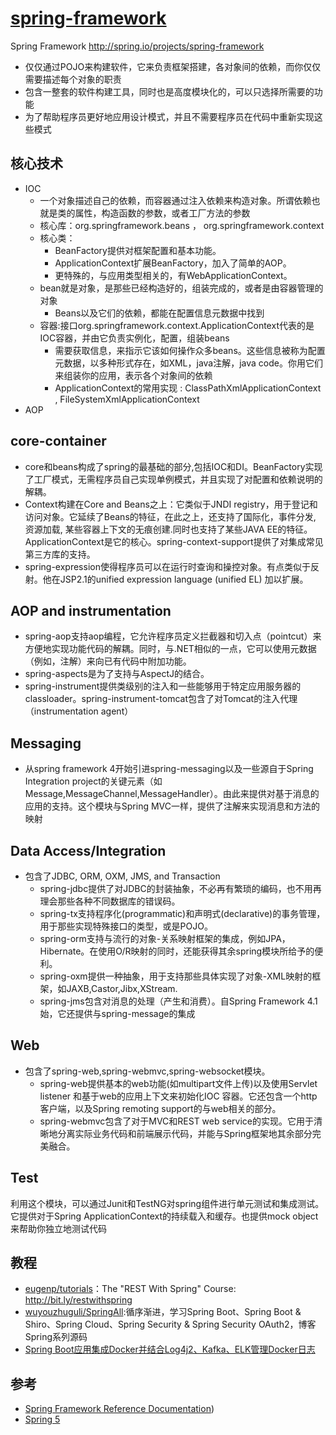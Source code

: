 # [spring-framework](https://github.com/spring-projects/spring-framework)

Spring Framework <http://spring.io/projects/spring-framework>

* 仅仅通过POJO来构建软件，它来负责框架搭建，各对象间的依赖，而你仅仅需要描述每个对象的职责
* 包含一整套的软件构建工具，同时也是高度模块化的，可以只选择所需要的功能
* 为了帮助程序员更好地应用设计模式，并且不需要程序员在代码中重新实现这些模式

## 核心技术

* IOC
  - 一个对象描述自己的依赖，而容器通过注入依赖来构造对象。所谓依赖也就是类的属性，构造函数的参数，或者工厂方法的参数
  - 核心库：org.springframework.beans ， org.springframework.context
  - 核心类：
    + BeanFactory提供对框架配置和基本功能。
    + ApplicationContext扩展BeanFactory，加入了简单的AOP。
    + 更特殊的，与应用类型相关的，有WebApplicationContext。
  - bean就是对象，是那些已经构造好的，组装完成的，或者是由容器管理的对象
    + Beans以及它们的依赖，都能在配置信息元数据中找到
  - 容器:接口org.springframework.context.ApplicationContext代表的是IOC容器，并由它负责实例化，配置，组装beans
    + 需要获取信息，来指示它该如何操作众多beans。这些信息被称为配置元数据，以多种形式存在，如XML，java注解，java code。你用它们来组装你的应用，表示各个对象间的依赖
    + ApplicationContext的常用实现 : ClassPathXmlApplicationContext , FileSystemXmlApplicationContext
* AOP

## core-container

* core和beans构成了spring的最基础的部分,包括IOC和DI。BeanFactory实现了工厂模式，无需程序员自己实现单例模式，并且实现了对配置和依赖说明的解耦。
* Context构建在Core and Beans之上：它类似于JNDI registry，用于登记和访问对象。它延续了Beans的特征，在此之上，还支持了国际化，事件分发, 资源加载, 某些容器上下文的无痕创建.同时也支持了某些JAVA EE的特征。ApplicationContext是它的核心。spring-context-support提供了对集成常见第三方库的支持。
* spring-expression使得程序员可以在运行时查询和操控对象。有点类似于反射。他在JSP2.1的unified expression language (unified EL) 加以扩展。

## AOP and instrumentation

* spring-aop支持aop编程，它允许程序员定义拦截器和切入点（pointcut）来方便地实现功能代码的解耦。同时，与.NET相似的一点，它可以使用元数据（例如，注解）来向已有代码中附加功能。
* spring-aspects是为了支持与AspectJ的结合。
* spring-instrument提供类级别的注入和一些能够用于特定应用服务器的classloader。spring-instrument-tomcat包含了对Tomcat的注入代理（instrumentation agent）

## Messaging

* 从spring framework 4开始引进spring-messaging以及一些源自于Spring Integration project的关键元素（如Message,MessageChannel,MessageHandler）。由此来提供对基于消息的应用的支持。这个模块与Spring MVC一样，提供了注解来实现消息和方法的映射

## Data Access/Integration

* 包含了JDBC, ORM, OXM, JMS, and Transaction
  - spring-jdbc提供了对JDBC的封装抽象，不必再有繁琐的编码，也不用再理会那些各种不同数据库的错误码。
  - spring-tx支持程序化(programmatic)和声明式(declarative)的事务管理，用于那些实现特殊接口的类型，或是POJO。
  - spring-orm支持与流行的对象-关系映射框架的集成，例如JPA，Hibernate。在使用O/R映射的同时，还能获得其余spring模块所给予的便利。
  - spring-oxm提供一种抽象，用于支持那些具体实现了对象-XML映射的框架，如JAXB,Castor,Jibx,XStream.
  - spring-jms包含对消息的处理（产生和消费）。自Spring Framework 4.1始，它还提供与spring-message的集成

## Web

* 包含了spring-web,spring-webmvc,spring-websocket模块。
  - spring-web提供基本的web功能(如multipart文件上传)以及使用Servlet listener 和基于web的应用上下文来初始化IOC 容器。它还包含一个http 客户端，以及Spring remoting support的与web相关的部分。
  - spring-webmvc包含了对于MVC和REST web service的实现。它用于清晰地分离实际业务代码和前端展示代码，并能与Spring框架地其余部分完美融合。

## Test

利用这个模块，可以通过Junit和TestNG对spring组件进行单元测试和集成测试。它提供对于Spring ApplicationContext的持续载入和缓存。也提供mock object来帮助你独立地测试代码

## 教程

* [eugenp/tutorials](https://github.com/eugenp/tutorials)：The "REST With Spring" Course: <http://bit.ly/restwithspring>
* [wuyouzhuguli/SpringAll](https://github.com/wuyouzhuguli/SpringAll):循序渐进，学习Spring Boot、Spring Boot & Shiro、Spring Cloud、Spring Security & Spring Security OAuth2，博客Spring系列源码
* [Spring Boot应用集成Docker并结合Log4j2、Kafka、ELK管理Docker日志](https://www.jianshu.com/p/580144e51b9f)

## 参考

* [Spring Framework Reference Documentation](https://docs.spring.io/spring-framework/docs/5.0.0.M2/spring-framework-reference/htmlsingle/))
* [Spring 5](https://www.zybuluo.com/zhongjianxin/note/1199347)
